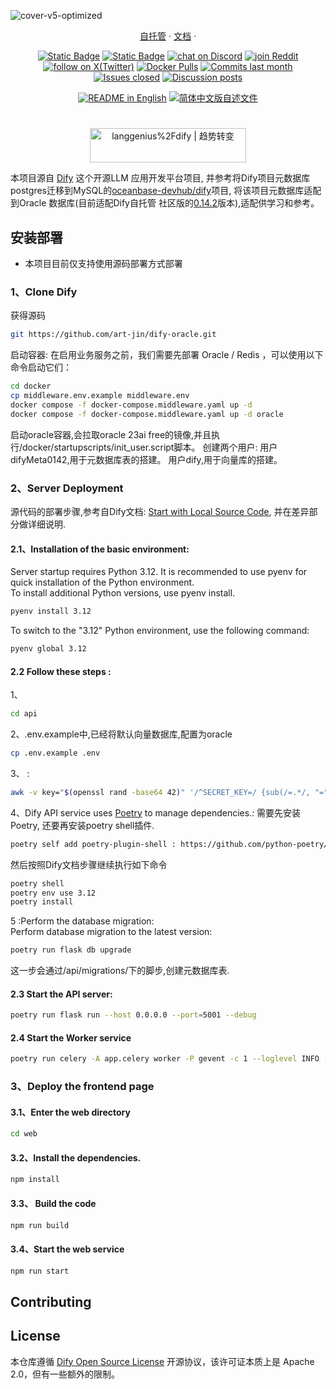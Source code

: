 ![cover-v5-optimized](https://github.com/langgenius/dify/assets/13230914/f9e19af5-61ba-4119-b926-d10c4c06ebab)

<div align="center">
  <a href="https://docs.dify.ai/getting-started/install-self-hosted">自托管</a> ·
  <a href="https://docs.dify.ai">文档</a> ·
</div>

<p align="center">
    <a href="https://dify.ai" target="_blank">
        <img alt="Static Badge" src="https://img.shields.io/badge/Product-F04438"></a>
    <a href="https://dify.ai/pricing" target="_blank">
        <img alt="Static Badge" src="https://img.shields.io/badge/free-pricing?logo=free&color=%20%23155EEF&label=pricing&labelColor=%20%23528bff"></a>
    <a href="https://discord.gg/FngNHpbcY7" target="_blank">
        <img src="https://img.shields.io/discord/1082486657678311454?logo=discord&labelColor=%20%235462eb&logoColor=%20%23f5f5f5&color=%20%235462eb"
            alt="chat on Discord"></a>
    <a href="https://reddit.com/r/difyai" target="_blank">  
        <img src="https://img.shields.io/reddit/subreddit-subscribers/difyai?style=plastic&logo=reddit&label=r%2Fdifyai&labelColor=white"
            alt="join Reddit"></a>
    <a href="https://twitter.com/intent/follow?screen_name=dify_ai" target="_blank">
        <img src="https://img.shields.io/twitter/follow/dify_ai?logo=X&color=%20%23f5f5f5"
            alt="follow on X(Twitter)"></a>
    <a href="https://hub.docker.com/u/langgenius" target="_blank">
        <img alt="Docker Pulls" src="https://img.shields.io/docker/pulls/langgenius/dify-web?labelColor=%20%23FDB062&color=%20%23f79009"></a>
    <a href="https://github.com/langgenius/dify/graphs/commit-activity" target="_blank">
        <img alt="Commits last month" src="https://img.shields.io/github/commit-activity/m/langgenius/dify?labelColor=%20%2332b583&color=%20%2312b76a"></a>
    <a href="https://github.com/langgenius/dify/" target="_blank">
        <img alt="Issues closed" src="https://img.shields.io/github/issues-search?query=repo%3Alanggenius%2Fdify%20is%3Aclosed&label=issues%20closed&labelColor=%20%237d89b0&color=%20%235d6b98"></a>
    <a href="https://github.com/langgenius/dify/discussions/" target="_blank">
        <img alt="Discussion posts" src="https://img.shields.io/github/discussions/langgenius/dify?labelColor=%20%239b8afb&color=%20%237a5af8"></a>
</p>

<div align="center">
  <a href="./README.md"><img alt="README in English" src="https://img.shields.io/badge/English-d9d9d9"></a>
  <a href="./README_CN.md"><img alt="简体中文版自述文件" src="https://img.shields.io/badge/简体中文-d9d9d9"></a>
</div>


#

<div align="center">
  <a href="https://trendshift.io/repositories/2152" target="_blank"><img src="https://trendshift.io/api/badge/repositories/2152" alt="langgenius%2Fdify | 趋势转变" style="width: 250px; height: 55px;" width="250" height="55"/></a>
</div>

本项目源自 <a href="https://github.com/langgenius/dify">Dify</a> 这个开源LLM 应用开发平台项目, 并参考将Dify项目元数据库postgres迁移到MySQL的<a href="https://github.com/oceanbase-devhub/dify">oceanbase-devhub/dify</a>项目, 将该项目元数据库适配到Oracle
数据库(目前适配Dify自托管 社区版的<a href="https://github.com/langgenius/dify/tree/0.14.2">0.14.2</a>版本),适配供学习和参考。

## 安装部署
- 本项目目前仅支持使用源码部署方式部署

### 1、Clone Dify 
获得源码
```bash
git https://github.com/art-jin/dify-oracle.git
```

启动容器:
在启用业务服务之前，我们需要先部署 Oracle / Redis ，可以使用以下命令启动它们：
```bash
cd docker
cp middleware.env.example middleware.env
docker compose -f docker-compose.middleware.yaml up -d
docker compose -f docker-compose.middleware.yaml up -d oracle
```
启动oracle容器,会拉取oracle 23ai free的镜像,并且执行/docker/startupscripts/init_user.script脚本。
创建两个用户: 用户difyMeta0142,用于元数据库表的搭建。 用户dify,用于向量库的搭建。

### 2、Server Deployment
源代码的部署步骤,参考自Dify文档: <a href="https://docs.dify.ai/getting-started/install-self-hosted/local-source-code">Start with Local Source Code</a>, 并在差异部分做详细说明.
#### 2.1、Installation of the basic environment:
Server startup requires Python 3.12. It is recommended to use pyenv for quick installation of the Python environment.<br>
To install additional Python versions, use pyenv install.
```bash
pyenv install 3.12
```
To switch to the "3.12" Python environment, use the following command:
```bash
pyenv global 3.12
```

#### 2.2 Follow these steps :
1、
```bash
cd api
```
2、.env.example中,已经将默认向量数据库,配置为oracle
```bash
cp .env.example .env
```
3、 :
```bash
awk -v key="$(openssl rand -base64 42)" '/^SECRET_KEY=/ {sub(/=.*/, "=" key)} 1' .env > temp_env && mv temp_env .env
```
4、Dify API service uses <a href="https://python-poetry.org/docs/">Poetry</a> to manage dependencies.:
需要先安装Poetry, 还要再安装poetry shell插件.
```bash
poetry self add poetry-plugin-shell : https://github.com/python-poetry/poetry-plugin-shell
```
然后按照Dify文档步骤继续执行如下命令
```bash
poetry shell
poetry env use 3.12
poetry install
```

5 :Perform the database migration:<br>
Perform database migration to the latest version:
```bash
poetry run flask db upgrade
```
这一步会通过/api/migrations/下的脚步,创建元数据库表.

#### 2.3 Start the API server:

```bash
poetry run flask run --host 0.0.0.0 --port=5001 --debug
```

#### 2.4 Start the Worker service

```bash
poetry run celery -A app.celery worker -P gevent -c 1 --loglevel INFO -Q dataset,generation,mail,ops_trace
```
### 3、Deploy the frontend page

#### 3.1、Enter the web directory
```bash
cd web
```

#### 3.2、Install the dependencies.
```bash
npm install
```

#### 3.3、 Build the code
```bash
npm run build
```

#### 3.4、Start the web service
```bash
npm run start
```
## Contributing

## License

本仓库遵循 [Dify Open Source License](LICENSE) 开源协议，该许可证本质上是 Apache 2.0，但有一些额外的限制。
